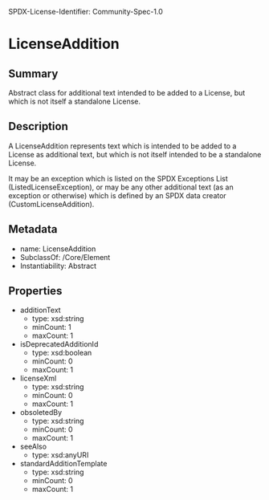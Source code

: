SPDX-License-Identifier: Community-Spec-1.0

# LicenseAddition

## Summary

Abstract class for additional text intended to be added to a License, but
which is not itself a standalone License.

## Description

A LicenseAddition represents text which is intended to be added to a License
as additional text, but which is not itself intended to be a standalone
License.

It may be an exception which is listed on the SPDX Exceptions List
(ListedLicenseException), or may be any other additional text (as an exception
or otherwise) which is defined by an SPDX data creator (CustomLicenseAddition).

## Metadata

- name: LicenseAddition
- SubclassOf: /Core/Element
- Instantiability: Abstract

## Properties

- additionText
  - type: xsd:string
  - minCount: 1
  - maxCount: 1
- isDeprecatedAdditionId
  - type: xsd:boolean
  - minCount: 0
  - maxCount: 1
- licenseXml
  - type: xsd:string
  - minCount: 0
  - maxCount: 1
- obsoletedBy
  - type: xsd:string
  - minCount: 0
  - maxCount: 1
- seeAlso
  - type: xsd:anyURI
- standardAdditionTemplate
  - type: xsd:string
  - minCount: 0
  - maxCount: 1
